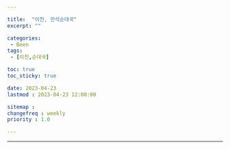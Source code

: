 ```yaml
---

title:  "이천, 만석순대국"
excerpt: ""

categories:
 - Been
tags:
 - [이천,순대국]

toc: true
toc_sticky: true

date: 2023-04-23
lastmod : 2023-04-23 12:00:00

sitemap :
changefreq : weekly
priority : 1.0

---
```

---
